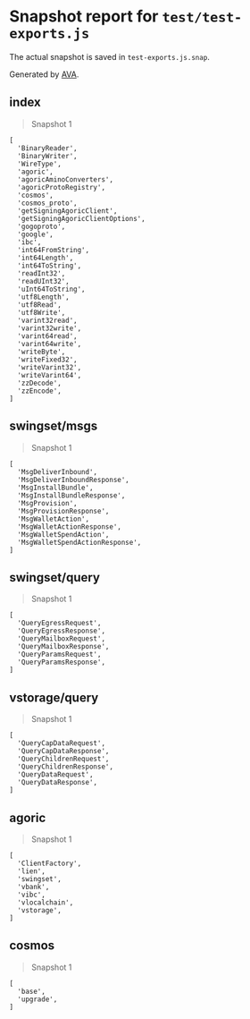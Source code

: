 # Snapshot report for `test/test-exports.js`

The actual snapshot is saved in `test-exports.js.snap`.

Generated by [AVA](https://avajs.dev).

## index

> Snapshot 1

    [
      'BinaryReader',
      'BinaryWriter',
      'WireType',
      'agoric',
      'agoricAminoConverters',
      'agoricProtoRegistry',
      'cosmos',
      'cosmos_proto',
      'getSigningAgoricClient',
      'getSigningAgoricClientOptions',
      'gogoproto',
      'google',
      'ibc',
      'int64FromString',
      'int64Length',
      'int64ToString',
      'readInt32',
      'readUInt32',
      'uInt64ToString',
      'utf8Length',
      'utf8Read',
      'utf8Write',
      'varint32read',
      'varint32write',
      'varint64read',
      'varint64write',
      'writeByte',
      'writeFixed32',
      'writeVarint32',
      'writeVarint64',
      'zzDecode',
      'zzEncode',
    ]

## swingset/msgs

> Snapshot 1

    [
      'MsgDeliverInbound',
      'MsgDeliverInboundResponse',
      'MsgInstallBundle',
      'MsgInstallBundleResponse',
      'MsgProvision',
      'MsgProvisionResponse',
      'MsgWalletAction',
      'MsgWalletActionResponse',
      'MsgWalletSpendAction',
      'MsgWalletSpendActionResponse',
    ]

## swingset/query

> Snapshot 1

    [
      'QueryEgressRequest',
      'QueryEgressResponse',
      'QueryMailboxRequest',
      'QueryMailboxResponse',
      'QueryParamsRequest',
      'QueryParamsResponse',
    ]

## vstorage/query

> Snapshot 1

    [
      'QueryCapDataRequest',
      'QueryCapDataResponse',
      'QueryChildrenRequest',
      'QueryChildrenResponse',
      'QueryDataRequest',
      'QueryDataResponse',
    ]

## agoric

> Snapshot 1

    [
      'ClientFactory',
      'lien',
      'swingset',
      'vbank',
      'vibc',
      'vlocalchain',
      'vstorage',
    ]

## cosmos

> Snapshot 1

    [
      'base',
      'upgrade',
    ]
